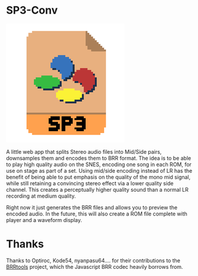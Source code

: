 # SP3-Conv

<img src="./SP3logo.png" alt="SP3 Logo"/>

A little web app that splits Stereo audio files into Mid/Side pairs, downsamples them and encodes them to BRR format.
The idea is to be able to play high quality audio on the SNES, encoding one song in each ROM, for use on stage as part of a set.
Using mid/side encoding instead of LR has the benefit of being able to put emphasis on the quality of the mono mid signal, while still retaining a convincing stereo effect via a lower quality side channel. This creates a perceptually higher quality sound than a normal LR recording at medium quality.

Right now it just generates the BRR files and allows you to preview the encoded audio. In the future, this will also create a ROM file complete with player and a waveform display.

# Thanks

Thanks to Optiroc, Kode54, nyanpasu64.... for their contributions to the [BRRtools](https://github.com/Optiroc/BRRtools) project, which the Javascript BRR codec heavily borrows from.
